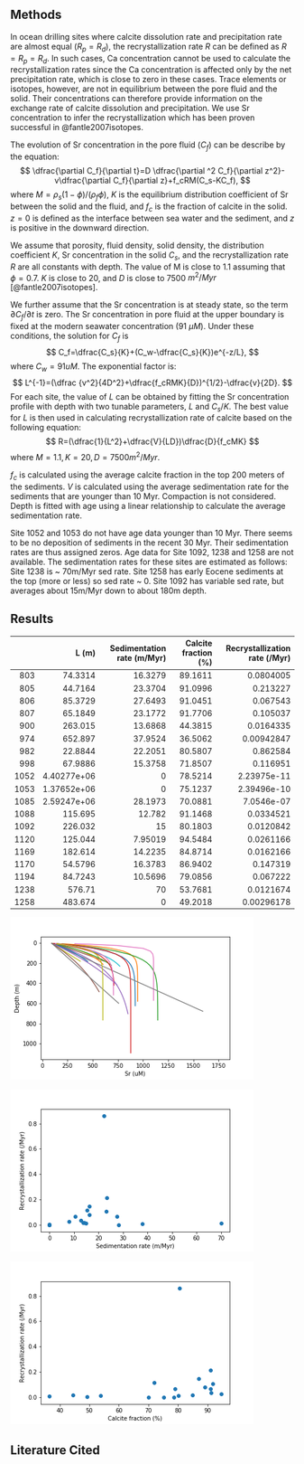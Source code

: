 <!--
 .. title: What are the calcite recrystallization rates in deep sea sediments
 .. slug: SrRate
 .. date: 2015-03-24 21:44:25 UTC-05:00
 .. tags: Carbonate diagenesis, Ocean Drilling Projects
 .. link: 
 .. description: 
 .. type: text
 -->


Methods
-------
In ocean drilling sites where calcite dissolution rate and precipitation rate are almost equal ($R_p=R_d$), the recrystallization rate $R$ can be defined as $R=R_p=R_d$. In such cases, Ca concentration cannot be used to calculate the recrystallization rates since the Ca concentration is affected only by the net precipitation rate, which is close to zero in these cases. Trace elements or isotopes, however, are not in equilibrium between the pore fluid and the solid. Their concentrations can therefore provide information on the exchange rate of calcite dissolution and precipitation. We use Sr concentration to infer the recrystallization which has been proven successful in @fantle2007isotopes.

The evolution of Sr concentration in the pore fluid ($C_f$) can be describe by the equation:
$$
\dfrac{\partial C_f}{\partial t}=D \dfrac{\partial ^2 C_f}{\partial z^2}-v\dfrac{\partial C_f}{\partial z}+f_cRM(C_s-KC_f),
$$
where $M=\rho_s (1-\phi)/(\rho_f \phi)$, $K$ is the equilibrium distribution coefficient of Sr between the solid and the fluid, and $f_c$ is the fraction of calcite in the solid. $z=0$ is defined as the interface between sea water and the sediment, and $z$ is positive in the downward direction. 

We assume that porosity, fluid density, solid density, the distribution coefficient $K$, Sr concentration in the solid $C_s$, and the recrystallization rate $R$ are all constants with depth. The value of M is close to 1.1 assuming that $\phi=0.7$. $K$ is close to 20, and $D$ is close to 7500 $m^2/Myr$ [@fantle2007isotopes].

We further assume that the Sr concentration is at steady state, so the term $\partial C_f/\partial t$ is zero. The Sr concentration in pore fluid at the upper boundary is fixed at the modern seawater concentration (91 $\mu M$). Under these conditions, the solution for $C_f$ is 
$$
C_f=\dfrac{C_s}{K}+(C_w-\dfrac{C_s}{K})e^{-z/L},
$$
where $C_w=91 uM$. The exponential factor is:
$$
L^{-1}=(\dfrac {v^2}{4D^2}+\dfrac{f_cRMK}{D})^{1/2}-\dfrac{v}{2D}.
$$
For each site, the value of $L$ can be obtained by fitting the Sr concentration profile with depth with two tunable parameters, $L$ and $C_s/K$. The best value for $L$ is then used in calculating recrystallization rate of calcite based on the following equation:
$$
R=(\dfrac{1}{L^2}+\dfrac{V}{LD})\dfrac{D}{f_cMK}
$$
where $M=1.1,K=20,D=7500 m^2/Myr$.

$f_c$ is calculated using the average calcite fraction in the top 200 meters of the sediments. $V$ is calculated using the average sedimentation rate for the sediments that are younger than 10 Myr. Compaction is not considered. Depth is fitted with age using a linear relationship to calculate the average sedimentation rate.

Site 1052 and 1053 do not have age data younger than 10 Myr. There seems to be no deposition of sediments in the recent 30 Myr. Their sedimentation rates are thus assigned zeros. Age data for Site 1092, 1238 and 1258 are not available. The sedimentation rates for these sites are estimated as follows: Site 1238 is ~ 70m/Myr sed rate. Site 1258 has early Eocene sediments at the top (more or less) so sed rate ~ 0. Site 1092 has variable sed rate, but averages about 15m/Myr down to about 180m depth.




Results
-------

|      |       L (m) | Sedimentation rate (m/Myr) | Calcite fraction (%) | Recrystallization rate (/Myr) |
| ---: | ----------: | -------------------------: | -------------------: | ----------------------------: |
|  803 |     74.3314 |                    16.3279 |              89.1611 |                     0.0804005 |
|  805 |     44.7164 |                    23.3704 |              91.0996 |                      0.213227 |
|  806 |     85.3729 |                    27.6493 |              91.0451 |                      0.067543 |
|  807 |     65.1849 |                    23.1772 |              91.7706 |                      0.105037 |
|  900 |     263.015 |                    13.6868 |              44.3815 |                     0.0164335 |
|  974 |     652.897 |                    37.9524 |              36.5062 |                    0.00942847 |
|  982 |     22.8844 |                    22.2051 |              80.5807 |                      0.862584 |
|  998 |     67.9886 |                    15.3758 |              71.8507 |                      0.116951 |
| 1052 | 4.40277e+06 |                          0 |              78.5214 |                   2.23975e-11 |
| 1053 | 1.37652e+06 |                          0 |              75.1237 |                   2.39496e-10 |
| 1085 | 2.59247e+06 |                    28.1973 |              70.0881 |                    7.0546e-07 |
| 1088 |     115.695 |                     12.782 |              91.1468 |                     0.0334521 |
| 1092 |     226.032 |                         15 |              80.1803 |                     0.0120842 |
| 1120 |     125.044 |                    7.95019 |              94.5484 |                     0.0261166 |
| 1169 |     182.614 |                    14.2235 |              84.8714 |                     0.0162166 |
| 1170 |     54.5796 |                    16.3783 |              86.9402 |                      0.147319 |
| 1194 |     84.7243 |                    10.5696 |              79.0856 |                      0.067222 |
| 1238 |      576.71 |                         70 |              53.7681 |                     0.0121674 |
| 1258 |     483.674 |                          0 |              49.2018 |                    0.00296178 |



![](/files/Sr.png)

![](/files/RecrysRateVsSediRate.png)

![](/files/RecrysRateVsCalcite.png)


Literature Cited
----------------



